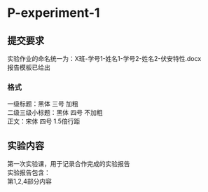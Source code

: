 # P-experiment-1

## 提交要求
实验作业的命名统一为：X班-学号1-姓名1-学号2-姓名2-伏安特性.docx<br>
报告模板已给出<br>

### 格式
一级标题：黑体  三号  加粗<br>
二级三级小标题：黑体  四号  不加粗<br>
正文：宋体  四号  1.5倍行距

## 实验内容
第一次实验课，用于记录合作完成的实验报告<br>
实验报告包含：<br>
第1,2,4部分内容